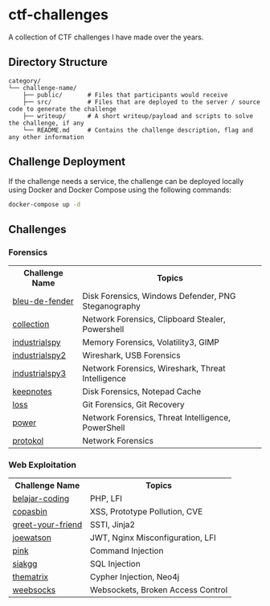 # ctf-challenges

A collection of CTF challenges I have made over the years.

## Directory Structure

```
category/
└── challenge-name/
    ├── public/       # Files that participants would receive
    ├── src/          # Files that are deployed to the server / source code to generate the challenge
    ├── writeup/      # A short writeup/payload and scripts to solve the challenge, if any
    └── README.md     # Contains the challenge description, flag and any other information
```

## Challenge Deployment

If the challenge needs a service, the challenge can be deployed locally using Docker and Docker Compose using the following commands:

```bash
docker-compose up -d
```

## Challenges

### Forensics

<table>
    <tr>
        <th>Challenge Name</th>
        <th>Topics</th>
    </tr>
    <tr>
        <td><a href="forensics/bleu-de-fender/">bleu-de-fender</a></td>
        <td>Disk Forensics, Windows Defender, PNG Steganography</td>
    </tr>
    <tr>
        <td><a href="forensics/collection/">collection</a></td>
        <td>Network Forensics, Clipboard Stealer, Powershell</td>
    </tr>
    <tr>
        <td><a href="forensics/industrialspy/">industrialspy</a></td>
        <td>Memory Forensics, Volatility3, GIMP</td>
    </tr>
    <tr>
        <td><a href="forensics/industrialspy2/">industrialspy2</a></td>
        <td>Wireshark, USB Forensics</td>
    </tr>
    <tr>
        <td><a href="forensics/industrialspy3/">industrialspy3</a></td>
        <td>Network Forensics, Wireshark, Threat Intelligence</td>
    </tr>
    <tr>
        <td><a href="forensics/keepnotes/">keepnotes</a></td>
        <td>Disk Forensics, Notepad Cache</td>
    </tr>
    <tr>
        <td><a href="forensics/loss/">loss</a></td>
        <td>Git Forensics, Git Recovery</td>
    </tr>
    <tr>
        <td><a href="forensics/power/">power</a></td>
        <td>Network Forensics, Threat Intelligence, PowerShell</td>
    </tr>
    <tr>
        <td><a href="forensics/protokol/">protokol</a></td>
        <td>Network Forensics</td>
    </tr>
</table>

### Web Exploitation

<table>
    <tr>
        <th>Challenge Name</th>
        <th>Topics</th>
    </tr>
    <tr>
        <td><a href="web/belajar-coding/">belajar-coding</a></td>
        <td>PHP, LFI</td>
    </tr>
    <tr>
        <td><a href="web/copasbin/">copasbin</a></td>
        <td>XSS, Prototype Pollution, CVE</td>
    </tr>
    <tr>
        <td><a href="web/greet-your-friend/">greet-your-friend</a></td>
        <td>SSTI, Jinja2</td>
    </tr>
    <tr>
        <td><a href="web/joewatson/">joewatson</a></td>
        <td>JWT, Nginx Misconfiguration, LFI</td>
    </tr>
    <tr>
        <td><a href="web/pink/">pink</a></td>
        <td>Command Injection</td>
    </tr>
    <tr>
        <td><a href="web/siakgg/">siakgg</a></td>
        <td>SQL Injection</td>
    </tr>
    <tr>
        <td><a href="web/thematrix/">thematrix</a></td>
        <td>Cypher Injection, Neo4j</td>
    </tr>
    <tr>
        <td><a href="web/weebsocks/">weebsocks</a></td>
        <td>Websockets, Broken Access Control</td>
    </tr>
</table>
